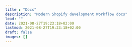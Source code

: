 ```yaml
---
title : "Docs"
description: "Modern Shopify development Workflow docs"
lead: ""
date: 2021-08-27T19:23:18+02:00
lastmod: 2021-08-27T19:23:18+02:00
draft: false
images: []
---
```

